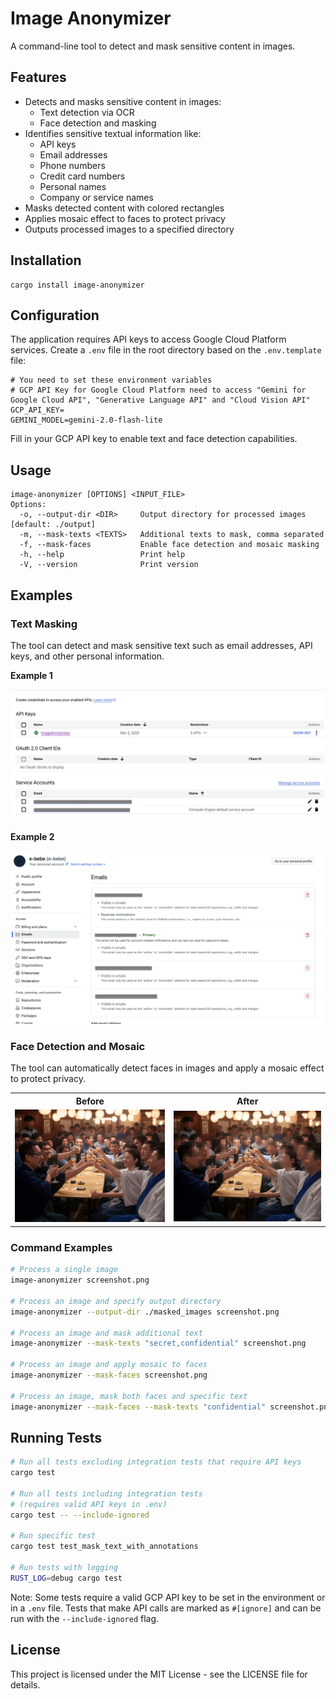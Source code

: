 # Image Anonymizer
A command-line tool to detect and mask sensitive content in images.

## Features
- Detects and masks sensitive content in images:
  - Text detection via OCR
  - Face detection and masking
- Identifies sensitive textual information like:
  - API keys
  - Email addresses
  - Phone numbers
  - Credit card numbers
  - Personal names
  - Company or service names
- Masks detected content with colored rectangles
- Applies mosaic effect to faces to protect privacy
- Outputs processed images to a specified directory

## Installation
```
cargo install image-anonymizer
```

## Configuration
The application requires API keys to access Google Cloud Platform services. Create a `.env` file in the root directory based on the `.env.template` file:
```
# You need to set these environment variables
# GCP API Key for Google Cloud Platform need to access "Gemini for Google Cloud API", "Generative Language API" and "Cloud Vision API"
GCP_API_KEY=
GEMINI_MODEL=gemini-2.0-flash-lite
```
Fill in your GCP API key to enable text and face detection capabilities.

## Usage
```
image-anonymizer [OPTIONS] <INPUT_FILE>
Options:
  -o, --output-dir <DIR>     Output directory for processed images [default: ./output]
  -m, --mask-texts <TEXTS>   Additional texts to mask, comma separated
  -f, --mask-faces           Enable face detection and mosaic masking
  -h, --help                 Print help
  -V, --version              Print version
```

## Examples

### Text Masking

The tool can detect and mask sensitive text such as email addresses, API keys, and other personal information.

**Example 1**

![Screenshot with sensitive text](examples/masked_text1.png)

**Example 2**

![Screenshot with masked text](examples/masked_text2.png)

### Face Detection and Mosaic

The tool can automatically detect faces in images and apply a mosaic effect to protect privacy.

<table>
  <tr>
    <th>Before</th>
    <th>After</th>
  </tr>
  <tr>
    <td><img src="examples/face_before.jpg" width="400"></td>
    <td><img src="examples/face_after.jpg" width="400"></td>
  </tr>
</table>

### Command Examples

```bash
# Process a single image 
image-anonymizer screenshot.png

# Process an image and specify output directory
image-anonymizer --output-dir ./masked_images screenshot.png

# Process an image and mask additional text
image-anonymizer --mask-texts "secret,confidential" screenshot.png

# Process an image and apply mosaic to faces
image-anonymizer --mask-faces screenshot.png

# Process an image, mask both faces and specific text
image-anonymizer --mask-faces --mask-texts "confidential" screenshot.png
```

## Running Tests
```bash
# Run all tests excluding integration tests that require API keys
cargo test

# Run all tests including integration tests
# (requires valid API keys in .env)
cargo test -- --include-ignored

# Run specific test
cargo test test_mask_text_with_annotations

# Run tests with logging
RUST_LOG=debug cargo test
```

Note: Some tests require a valid GCP API key to be set in the environment or in a `.env` file. Tests that make API calls are marked as `#[ignore]` and can be run with the `--include-ignored` flag.

## License
This project is licensed under the MIT License - see the LICENSE file for details.

